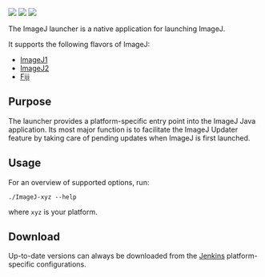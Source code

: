 [![](https://img.shields.io/maven-central/v/net.imagej/imagej-launcher.svg)](http://search.maven.org/#search%7Cgav%7C1%7Cg%3A%22net.imagej%22%20AND%20a%3A%22imagej-launcher%22)
[![](http://jenkins.imagej.net/job/ImageJ-launcher/lastBuild/badge/icon)](http://jenkins.imagej.net/job/ImageJ-launcher/)
[![](https://ci.appveyor.com/api/projects/status/r3jlwwkg1qm2p3xk?svg=true)](https://ci.appveyor.com/project/scijava/imagej-launcher)

The ImageJ launcher is a native application for launching ImageJ.

It supports the following flavors of ImageJ:

* [ImageJ1](https://github.com/imagej/ImageJA)
* [ImageJ2](https://github.com/imagej/imagej)
* [Fiji](https://github.com/fiji/fiji)

## Purpose

The launcher provides a platform-specific entry point into the ImageJ Java
application. Its most major function is to facilitate the ImageJ Updater
feature by taking care of pending updates when ImageJ is first launched.

## Usage

For an overview of supported options, run:

    ./ImageJ-xyz --help

where `xyz` is your platform.

## Download

Up-to-date versions can always be downloaded from the
[Jenkins](http://jenkins.imagej.net/job/ImageJ-launcher/) platform-specific
configurations.
